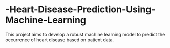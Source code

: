 # -Heart-Disease-Prediction-Using-Machine-Learning
This project aims to develop a robust machine learning model to predict the occurrence of heart disease based on patient data. 
